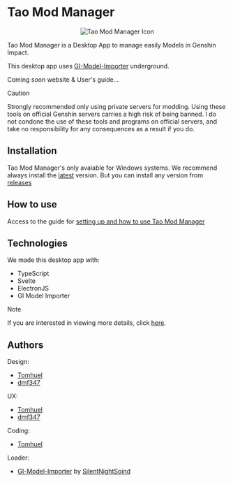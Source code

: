 # Tao Mod Manager

<div align='center'>

![Tao Mod Manager Icon](/build/icon.png)

</div>

Tao Mod Manager is a Desktop App to manage easily Models in Genshin Impact.

This desktop app uses [GI-Model-Importer](https://github.com/SilentNightSound/GI-Model-Importer) underground.

Coming soon website & User's guide...




> [!CAUTION]
> Strongly recommended only using private servers for modding. Using these tools on official Genshin servers carries a high risk of being banned. I do not condone the use of these tools and programs on official servers, and take no responsibility for any consequences as a result if you do.

## Installation

Tao Mod Manager's only avaiable for Windows systems. We recommend always install the [latest](https://github.com/Tomhuel/TaoModManager/releases/latest) version. But you can install any version from [releases](https://github.com/Tomhuel/TaoModManager/releases)

## How to use

Access to the guide for [setting up and how to use Tao Mod Manager](./docs/markdown/how-to-use.md)


## Technologies

We made this desktop app with:

- TypeScript
- Svelte
- ElectronJS
- GI Model Importer

> [!NOTE]
> If you are interested in viewing more details, click [here](https://deepwiki.com/Tomhuel/TaoModManager).

## Authors

Design:
- [Tomhuel](https://github.com/Tomhuel)
- [dmf347](https://github.com/dmf347)

UX:
- [Tomhuel](https://github.com/Tomhuel)
- [dmf347](https://github.com/dmf347)

Coding:
- [Tomhuel](https://github.com/Tomhuel)

Loader:
- [GI-Model-Importer](https://github.com/SilentNightSound/GI-Model-Importer) by [SilentNightSoind](https://github.com/SilentNightSound)
